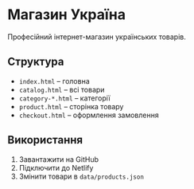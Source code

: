# Магазин Україна

Професійний інтернет-магазин українських товарів.

## Структура

- `index.html` – головна
- `catalog.html` – всі товари
- `category-*.html` – категорії
- `product.html` – сторінка товару
- `checkout.html` – оформлення замовлення

## Використання

1. Завантажити на GitHub
2. Підключити до Netlify
3. Змінити товари в `data/products.json`

